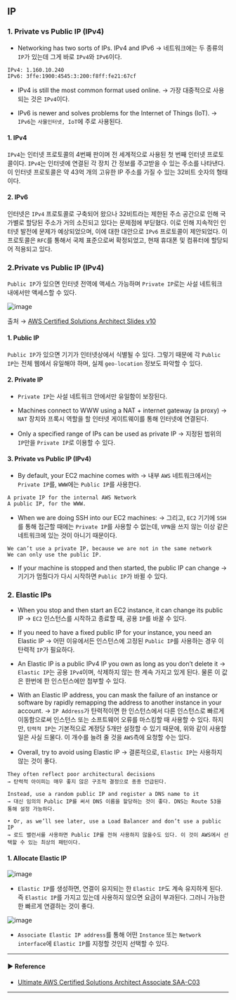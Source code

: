 ## IP
### 1. Private vs Public IP (IPv4)
- Networking has two sorts of IPs. IPv4 and IPv6
→ 네트워크에는 두 종류의 `IP`가 있는데 그게 바로 `IPv4`와 `IPv6`이다.
~~~
IPv4: 1.160.10.240
IPv6: 3ffe:1900:4545:3:200:f8ff:fe21:67cf
~~~

- IPv4 is still the most common format used online.
→ 가장 대중적으로 사용되는 것은 `IPv4`이다.

- IPv6 is newer and solves problems for the Internet of Things (IoT).
→ `IPv6`는 `사물인터넷, IoT`에 주로 사용된다.

#### 1. IPv4
`IPv4`는 인터넷 프로토콜의 4번째 판이며 전 세계적으로 사용된 첫 번째 인터넷 프로토콜이다.
`IPv4`는 인터넷에 연결된 각 장치 간 정보를 주고받을 수 있는 주소를 나타낸다. 이 인터넷 프로토콜은 약 43억 개의 고유한 IP 주소를 가질 수 있는 32비트 숫자의 형태이다.

#### 2. IPv6
인터넷은 `IPv4` 프로토콜로 구축되어 왔으나 32비트라는 제한된 주소 공간으로 인해 국가별로 할당된 주소가 거의 소진되고 있다는 문제점에 부딛혔다.
이로 인해 지속적인 인터넷 발전에 문제가 예상되었으며, 이에 대한 대안으로 `IPv6` 프로토콜이 제안되었다.
이 프로토콜은 `RFC`를 통해서 국제 표준으로써 확정되었고, 현재 휴대폰 및 컴퓨터에 할당되어 적용되고 있다.

### 2.Private vs Public IP (IPv4)
`Public IP`가 있으면 인터넷 전역에 액세스 가능하며 `Private IP`로는 사설 네트워크 내에서만 액세스할 수 있다.

![image](https://user-images.githubusercontent.com/97398071/232199600-79da65d0-5003-40a5-a1d7-c539685f6322.png)

출처 → [AWS Certified Solutions Architect Slides v10](https://courses.datacumulus.com/downloads/certified-solutions-architect-pn9/)

#### 1. Public IP
`Public IP`가 있으면 기기가 인터넷상에서 식별될 수 있다.
그렇기 때문에 각 `Public IP`는 전체 웹에서 유일해야 하며, 실제 `geo-location` 정보도 파악할 수 있다.

#### 2. Private IP
- `Private IP`는 사설 네트워크 안에서만 유일함이 보장된다. 

- Machines connect to WWW using a NAT + internet gateway (a proxy)
→ `NAT` 장치와 프록시 역할을 할 인터넷 게이트웨이를 통해 인터넷에 연결된다.

- Only a specified range of IPs can be used as private IP
→ 지정된 범위의 `IP`만을 `Private IP`로 이용할 수 있다.

#### 3. Private vs Public IP (IPv4)
- By default, your EC2 machine comes with
→ 내부 `AWS` 네트워크에서는 `Private IP`를, `WWW`에는 `Public IP`를 사용한다.
~~~
A private IP for the internal AWS Network
A public IP, for the WWW.
~~~

- When we are doing SSH into our EC2 machines:
→ 그리고, `EC2` 기기에 `SSH`를 통해 접근할 때에는 `Private IP`를 사용할 수 없는데, `VPN`을 쓰지 않는 이상 같은 네트워크에 있는 것이 아니기 때문이다.
~~~
We can’t use a private IP, because we are not in the same network
We can only use the public IP.
~~~

- If your machine is stopped and then started, the public IP can change
→ 기기가 멈췄다가 다시 시작하면 `Public IP`가 바뀔 수 있다.

### 2. Elastic IPs
- When you stop and then start an EC2 instance, it can change its public IP
→ `EC2` 인스턴스를 시작하고 종료할 때, 공용 `IP`를 바꿀 수 있다.

- If you need to have a fixed public IP for your instance, you need an Elastic IP
→ 어떤 이유에서든 인스턴스에 고정된 `Public IP`를 사용하는 경우 이 탄력적 `IP`가 필요하다.

- An Elastic IP is a public IPv4 IP you own as long as you don’t delete it
→ `Elastic IP`는 공용 `IPv4`이며, 삭제하지 않는 한 계속 가지고 있게 된다. 물론 이 값은 한번에 한 인스턴스에만 첨부할 수 있다.

- With an Elastic IP address, you can mask the failure of an instance or software by rapidly remapping the address to another instance in your account.
→ `IP Address`가 탄력적이면 한 인스턴스에서 다른 인스턴스로 빠르게 이동함으로써 인스턴스 또는 소프트웨어 오류를 마스킹할 때 사용할 수 있다.
하지만, `탄력적 IP`는 기본적으로 계정당 5개만 설정할 수 있기 때문에, 위와 같이 사용할 일은 사실 드물다. 이 개수를 늘려 줄 것을 `AWS`측에 요청할 수는 있다.

- Overall, try to avoid using Elastic IP
→ 결론적으로, `Elastic IP`는 사용하지 않는 것이 좋다.
~~~
They often reflect poor architectural decisions
→ 탄력적 아이피는 매우 좋지 않은 구조적 결정으로 종종 언급된다.

Instead, use a random public IP and register a DNS name to it
→ 대신 임의의 Public IP를 써서 DNS 이름을 할당하는 것이 좋다. DNS는 Route 53을 통해 설정 가능하다.

• Or, as we’ll see later, use a Load Balancer and don’t use a public IP
→ 로드 밸런서를 사용하면 Public IP를 전혀 사용하지 않을수도 있다. 이 것이 AWS에서 선택할 수 있는 최상의 패턴이다.
~~~

#### 1. Allocate Elastic IP
![image](https://user-images.githubusercontent.com/97398071/232225064-c815647c-80fa-4c7f-b5fb-7d3e43b150d0.png)

- `Elastic IP`를 생성하면, 연결이 유지되는 한 `Elastic IP`도 계속 유지하게 된다. 즉 `Elastic IP`를 가지고 있는데 사용하지 않으면 요금이 부과된다.
그러니 가능한 한 빠르게 연결하는 것이 좋다.

![image](https://user-images.githubusercontent.com/97398071/232225087-0eb045e9-411d-4a22-9bb9-c9044b122c27.png)

- `Associate Elastic IP address`를 통해 어떤 `Instance` 또는 `Network interface`에 `Elastic IP`를 지정할 것인지 선택할 수 있다. 

---
#### ▶ Reference
- [Ultimate AWS Certified Solutions Architect Associate SAA-C03](https://www.udemy.com/course/aws-certified-solutions-architect-associate-saa-c03/)
---
